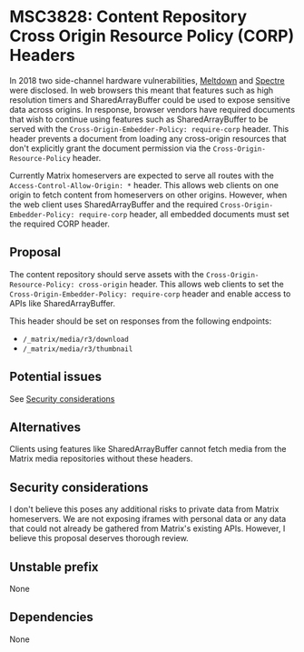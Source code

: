 # MSC3828: Content Repository Cross Origin Resource Policy (CORP) Headers

In 2018 two side-channel hardware vulnerabilities, [Meltdown](https://en.wikipedia.org/wiki/Meltdown_(security_vulnerability)) and [Spectre](https://en.wikipedia.org/wiki/Spectre_(security_vulnerability)) were disclosed. In web browsers this meant that features such as high resolution timers and SharedArrayBuffer could be used to expose sensitive data across origins. In response, browser vendors have required documents that wish to continue using features such as SharedArrayBuffer to be served with the `Cross-Origin-Embedder-Policy: require-corp` header. This header prevents a document from loading any cross-origin resources that don't explicitly grant the document permission via the `Cross-Origin-Resource-Policy` header.

Currently Matrix homeservers are expected to serve all routes with the `Access-Control-Allow-Origin: *` header. This allows web clients on one origin to fetch content from homeservers on other origins. However, when the web client uses SharedArrayBuffer and the required `Cross-Origin-Embedder-Policy: require-corp` header, all embedded documents must set the required CORP header.

## Proposal

The content repository should serve assets with the `Cross-Origin-Resource-Policy: cross-origin` header. This allows web clients to set the `Cross-Origin-Embedder-Policy: require-corp` header and enable access to APIs like SharedArrayBuffer.

This header should be set on responses from the following endpoints:

- `/_matrix/media/r3/download`
- `/_matrix/media/r3/thumbnail`

## Potential issues

See [Security considerations](#Security-considerations)

## Alternatives

Clients using features like SharedArrayBuffer cannot fetch media from the Matrix media repositories without these headers.


## Security considerations

I don't believe this poses any additional risks to private data from Matrix homeservers. We are not exposing iframes with personal data or any data that could not already be gathered from Matrix's existing APIs. However, I believe this proposal deserves thorough review.

## Unstable prefix

None

## Dependencies

None
